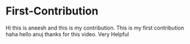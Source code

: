 # First-Contribution

Hi this is aneesh and this is my contribution.
This is my first contribution haha
hello anuj thanks for this video. Very Helpful
